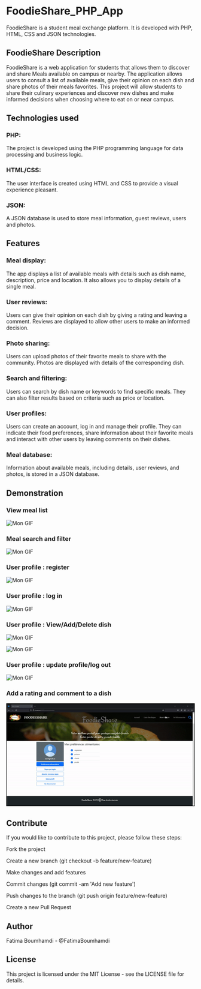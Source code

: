 # FoodieShare_PHP_App
FoodieShare is a student meal exchange platform. It is developed with PHP, HTML, CSS and JSON technologies.

## FoodieShare Description
FoodieShare is a web application for students that allows them to discover and share
Meals available on campus or nearby. The application allows users to consult a list of available meals, 
give their opinion on each dish and share photos of their meals favorites.
This project will allow students to share their culinary experiences and discover new dishes and make 
informed decisions when choosing where to eat on or near campus.

## Technologies used

### PHP: 
The project is developed using the PHP programming language for data processing and business logic.

### HTML/CSS: 
The user interface is created using HTML and CSS to provide a visual experience pleasant.

### JSON: 
A JSON database is used to store meal information, guest reviews, users and photos.

## Features

### Meal display:
The app displays a list of available meals with details such as dish name, description, price and location. 
It also allows you to display details of a single meal.

### User reviews:
Users can give their opinion on each dish by giving a rating and leaving a comment. 
Reviews are displayed to allow other users to make an informed decision.

### Photo sharing:
Users can upload photos of their favorite meals to share with the community. 
Photos are displayed with details of the corresponding dish.

### Search and filtering:
Users can search by dish name or keywords to find specific meals. 
They can also filter results based on criteria such as price or location.

### User profiles:
Users can create an account, log in and manage their profile. 
They can indicate their food preferences, share information about their 
favorite meals and interact with other users by leaving comments on their dishes.

### Meal database:
Information about available meals, including details, user reviews, and photos, is stored in a JSON database.

## Demonstration

### View meal list
![Mon GIF](media/image1.gif)

### Meal search and filter
![Mon GIF](media/image3.gif)

### User profile : register
![Mon GIF](media/image4.gif)

### User profile : log in
![Mon GIF](media/image6.gif)

### User profile : View/Add/Delete dish
![Mon GIF](media/image7.gif)

![Mon GIF](media/image8.gif)

### User profile : update profile/log out
![Mon GIF](media/image9.gif)

### Add a rating and comment to a dish
![Mon GIF](media/image11.gif)

## Contribute

If you would like to contribute to this project, please follow these steps:

   Fork the project
   
   Create a new branch (git checkout -b feature/new-feature)
   
   Make changes and add features
   
   Commit changes (git commit -am 'Add new feature')
   
   Push changes to the branch (git push origin feature/new-feature)
   
   Create a new Pull Request 

## Author 

Fatima Boumhamdi - @FatimaBoumhamdi 

## License 

This project is licensed under the MIT License - see the LICENSE file for details.
